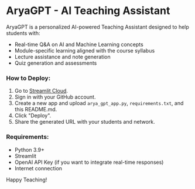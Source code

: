 
# AryaGPT - AI Teaching Assistant

AryaGPT is a personalized AI-powered Teaching Assistant designed to help students with:
- Real-time Q&A on AI and Machine Learning concepts
- Module-specific learning aligned with the course syllabus
- Lecture assistance and note generation
- Quiz generation and assessments

### How to Deploy:
1. Go to [Streamlit Cloud](https://streamlit.io/cloud).
2. Sign in with your GitHub account.
3. Create a new app and upload `arya_gpt_app.py`, `requirements.txt`, and this README.md.
4. Click "Deploy".
5. Share the generated URL with your students and network.

### Requirements:
- Python 3.9+
- Streamlit
- OpenAI API Key (if you want to integrate real-time responses)
- Internet connection

Happy Teaching!
